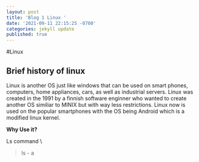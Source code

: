 ```yaml
---
layout: post
title: 'Blog 1 Linux '
date: '2021-09-11 22:15:25 -0700'
categories: jekyll update
published: true
---
```

#Linux

## Brief history of linux 
Linux is another OS just like windows that can be used on smart phones, computers, home appliances, cars, as well as industrial servers. Linux was created in the 1991 by a finnish software enginner who wanted to create another OS similiar to MINIX but with way less restrictions. Linux now is used on the popular smartphones with the OS being Android which is a modified linux kernel. 

**Why Use it?**





Ls command \
> ls - a
